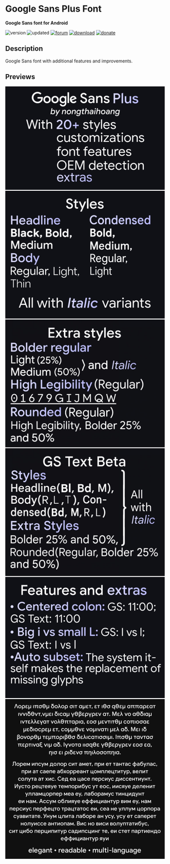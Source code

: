 # Google Sans Plus Font
**Google Sans font for Android**

![version](https://img.shields.io/badge/Version-3.4-brightgreen.svg) 
![updated](https://img.shields.io/badge/Updated-Jun_24,_2020-green.svg) 
[![forum](https://img.shields.io/badge/Forum-XDA-orange.svg)](https://forum.xda-developers.com/apps/magisk/font-headline-fonts-nongthaihoang-t3886349) 
[![download](https://img.shields.io/badge/Download-↓-yellow.svg)](https://github.com/nongthaihoang/google_sans_plus_font/releases)
[![donate](https://img.shields.io/badge/Donate-Paypal-blue.svg)](https://paypal.me/nongthaihoang)
 
## Description
Google Sans font with additional features and improvements.

## Previews
![img](https://raw.githubusercontent.com/nongthaihoang/gs_images/master/gsp/1.jpg)
![img](https://raw.githubusercontent.com/nongthaihoang/gs_images/master/gsp/2.jpg)
![img](https://raw.githubusercontent.com/nongthaihoang/gs_images/master/gsp/32.jpg)
![img](https://raw.githubusercontent.com/nongthaihoang/gs_images/master/gsp/42.jpg)
![img](https://raw.githubusercontent.com/nongthaihoang/gs_images/master/gsp/5.jpg)
![img](https://raw.githubusercontent.com/nongthaihoang/gs_images/master/gsp/6.jpg)
